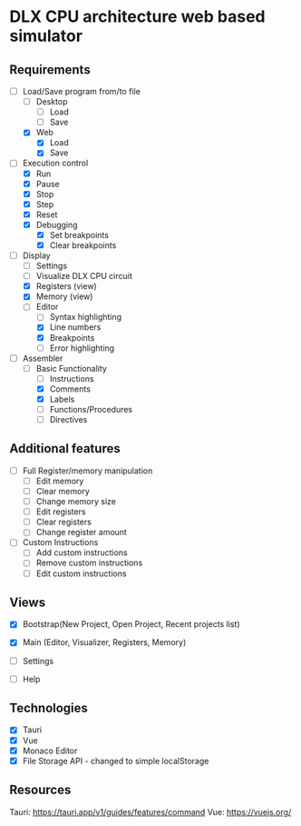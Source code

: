 # DLX CPU architecture web based simulator

## Requirements
- [ ] Load/Save program from/to file
    - [ ] Desktop
      - [ ] Load
      - [ ] Save
    - [x] Web
      - [x] Load
      - [x] Save
- [ ] Execution control
  - [x] Run
  - [x] Pause
  - [x] Stop
  - [x] Step
  - [x] Reset
  - [x] Debugging
    - [x] Set breakpoints
    - [x] Clear breakpoints
- [ ] Display
  - [ ] Settings
  - [ ] Visualize DLX CPU circuit
  - [x] Registers (view)
  - [x] Memory (view)
  - [ ] Editor
    - [ ] Syntax highlighting
    - [x] Line numbers
    - [x] Breakpoints
    - [ ] Error highlighting
- [ ] Assembler
  - [ ] Basic Functionality
    - [ ] Instructions
    - [x] Comments
    - [x] Labels
    - [ ] Functions/Procedures
    - [ ] Directives

## Additional features
- [ ] Full Register/memory manipulation
  - [ ] Edit memory
  - [ ] Clear memory
  - [ ] Change memory size
  - [ ] Edit registers
  - [ ] Clear registers
  - [ ] Change register amount
- [ ] Custom Instructions
  - [ ] Add custom instructions
  - [ ] Remove custom instructions
  - [ ] Edit custom instructions

## Views
- [x] Bootstrap(New Project, Open Project, Recent projects list)
- [x] Main (Editor, Visualizer, Registers, Memory)
- [ ] Settings
- [ ] Help


## Technologies
- [x] Tauri
- [x] Vue
- [x] Monaco Editor
- [x] File Storage API - changed to simple localStorage

## Resources
Tauri: https://tauri.app/v1/guides/features/command
Vue: https://vuejs.org/